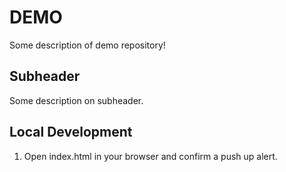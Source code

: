 # DEMO

Some description of demo repository!

## Subheader

Some description on subheader.

## Local Development

1. Open index.html in your browser and confirm a push up alert.
